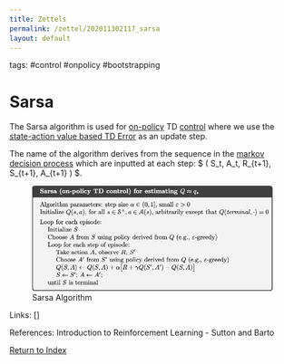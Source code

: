 ```yaml
---
title: Zettels
permalink: /zettel/202011302117_sarsa
layout: default
---
```

tags: #control #onpolicy #bootstrapping

# Sarsa

The Sarsa algorithm is used for [on-policy](202011301310_onPolicyMethods) 
TD [control](TODO) where we use the [state-action value based TD Error](202011302057_TDError) 
as an update step.

The name of the algorithm derives from the sequence in the [markov decision process](TODO) 
which are inputted at each step: $ ( S_t, A_t, R_{t+1}, S_{t+1}, A_{t+1} ) $.

<figure>
  <img src="/Images/ReinforcementLearning/SarsaOnPolicyTDControlQ.png"
     alt="ALT"
     class="centerImage"
     style="width: 700px;" />
  <figcaption> Sarsa Algorithm </figcaption>     
</figure>

Links: []

References: Introduction to Reinforcement Learning - Sutton and Barto

[Return to Index](index)